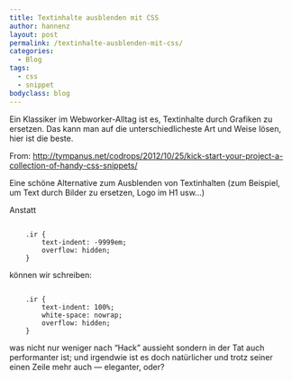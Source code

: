 ```yaml
---
title: Textinhalte ausblenden mit CSS
author: hannenz
layout: post
permalink: /textinhalte-ausblenden-mit-css/
categories:
  - Blog
tags:
  - css
  - snippet
bodyclass: blog
---
```

<p class="post-excerpt">
Ein Klassiker im Webworker-Alltag ist es, Textinhalte durch Grafiken zu ersetzen. Das kann man auf die unterschiedlicheste Art und Weise lösen, hier ist die beste.
</p>

From: <http://tympanus.net/codrops/2012/10/25/kick-start-your-project-a-collection-of-handy-css-snippets/>

Eine schöne Alternative zum Ausblenden von Textinhalten (zum Beispiel, um Text durch Bilder zu ersetzen, Logo im H1 usw&hellip;)

Anstatt

<pre><code class="language-css line-numbers">
    .ir {
        text-indent: -9999em;
        overflow: hidden;
    }
</code></pre>
    

können wir schreiben:

<pre><code class="language-css line-numbers">
    .ir {
        text-indent: 100%;
        white-space: nowrap;
        overflow: hidden;
    }
</code></pre>
    

was nicht nur weniger nach &#8220;Hack&#8221; aussieht sondern in der Tat auch performanter ist; und irgendwie ist es doch natürlicher und trotz seiner einen Zeile mehr auch — eleganter, oder?
